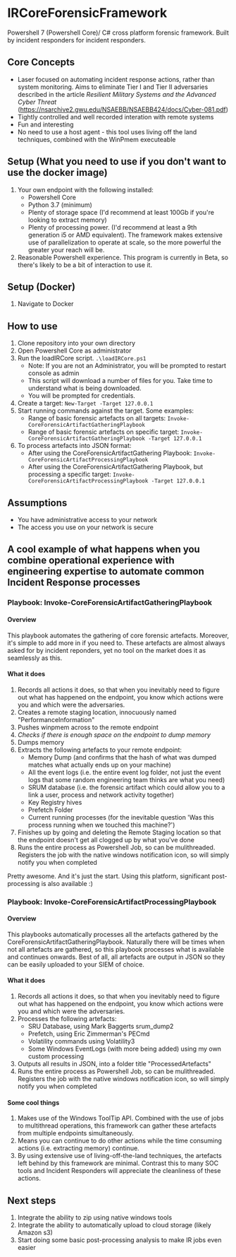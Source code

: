 # IRCoreForensicFramework
Powershell 7 (Powershell Core)/ C# cross platform forensic framework. Built by incident responders for incident responders. 

## Core Concepts
* Laser focused on automating incident response actions, rather than system monitoring. Aims to eliminate Tier I and Tier II adversaries described in the article *Resilient Military Systems and the Advanced Cyber Threat* (https://nsarchive2.gwu.edu/NSAEBB/NSAEBB424/docs/Cyber-081.pdf)
* Tightly controlled and well recorded interation with remote systems 
* Fun and interesting
* No need to use a host agent - this tool uses living off the land techniques, combined with the WinPmem executeable

## Setup (What you need to use if you don't want to use the docker image)
1. Your own endpoint with the following installed: 
    * Powershell Core 
    * Python 3.7 (minimum)
    * Plenty of storage space (I'd recommend at least 100Gb if you're looking to extract memory)
    * Plenty of processing power. (I'd recommend at least a 9th generation i5 or AMD equivalent). The framework makes extensive use of parallelization to operate at scale, so the more powerful the greater your reach will be. 
2. Reasonable Powershell experience. This program is currently in Beta, so there's likely to be a bit of interaction to use it.

## Setup (Docker)
1. Navigate to Docker

## How to use
1. Clone repository into your own directory
2. Open Powershell Core as administrator
3. Run the loadIRCore script. `.\loadIRCore.ps1` 
    * Note: If you are not an Administrator, you will be prompted to restart console as admin
    * This script will download a number of files for you. Take time to understand what is being downloaded. 
    * You will be prompted for credentials. 
4. Create a target: `New-Target -Target 127.0.0.1`
5. Start running commands against the target. Some examples:
    * Range of basic forensic artefacts on all targets: `Invoke-CoreForensicArtifactGatheringPlaybook`
    * Range of basic forensic artefacts on specific target: `Invoke-CoreForensicArtifactGatheringPlaybook -Target 127.0.0.1`
6. To process artefacts into JSON format:
    * After using the CoreForensicArtifactGathering Playbook: `Invoke-CoreForensicArtifactProcessingPlaybook`
    * After using the CoreForensicArtifactGathering Playbook, but processing a specific target: `Invoke-CoreForensicArtifactProcessingPlaybook -Target 127.0.0.1`

## Assumptions
* You have administrative access to your network 
* The access you use on your network is secure

## A cool example of what happens when you combine operational experience with engineering expertise to automate common Incident Response processes

### Playbook: Invoke-CoreForensicArtifactGatheringPlaybook
#### Overview
This playbook automates the gathering of core forensic artefacts. Moreover, it's simple to add more in if you need to. These artefacts are almost always asked for by incident reponders, yet no tool on the market does it as seamlessly as this.   

#### What it does
1. Records all actions it does, so that when you inevitably need to figure out what has happened on the endpoint, you know which actions were you and which were the adversaries. 
2. Creates a remote staging location, innocuously named "PerformanceInformation"
3. Pushes winpmem across to the remote endpoint
4. *Checks if there is enough space on the endpoint to dump memory*
5. Dumps memory
6. Extracts the following artefacts to your remote endpoint: 
    * Memory Dump (and confirms that the hash of what was dumped matches what actually ends up on your machine)
    * All the event logs (i.e. the entire event log folder, not just the event logs that some random engineering team thinks are what you need)
    * SRUM database (i.e. the forensic artifact which could allow you to a link a user, process and network activity together)
    * Key Registry hives
    * Prefetch Folder
    * Current running processes (for the inevitable question 'Was this process running when we touched this machine?')
7. Finishes up by going and deleting the Remote Staging location so that the endpoint doesn't get all clogged up by what you've done
8. Runs the entire process as Powershell Job, so can be mulithreaded. Registers the job with the native windows notification icon, so will simply notify you when completed

Pretty awesome. And it's just the start. Using this platform, significant post-processing is also available :) 

### Playbook: Invoke-CoreForensicArtifactProcessingPlaybook
#### Overview
This playbooks automatically processes all the artefacts gathered by the CoreForensicArtifactGatheringPlaybook. Naturally there will be times when not all artefacts are gathered, so this playbook processes what is available and continues onwards. Best of all, all artefacts are output in JSON so they can be easily uploaded to your SIEM of choice. 

#### What it does
1. Records all actions it does, so that when you inevitably need to figure out what has happened on the endpoint, you know which actions were you and which were the adversaries. 
2. Processes the following artefacts:
    * SRU Database, using Mark Baggerts srum_dump2
    * Prefetch, using Eric Zimmerman's PECmd
    * Volatility commands using Volatility3 
    * Some Windows EventLogs (with more being added) using my own custom processing
3. Outputs all results in JSON, into a folder title "ProcessedArtefacts"
4. Runs the entire process as Powershell Job, so can be mulithreaded. Registers the job with the native windows notification icon, so will simply notify you when completed

#### Some cool things
1. Makes use of the Windows ToolTip API. Combined with the use of jobs to multithread operations, this framework can gather these artefacts from multiple endpoints simultaneously. 
2. Means you can continue to do other actions while the time consuming actions (i.e. extracting memory) continue.
3. By using extensive use of living-off-the-land techniques, the artefacts left behind by this framework are minimal. Contrast this to many SOC tools and Incident Responders will appreciate the cleanliness of these actions. 

## Next steps
1. Integrate the ability to zip using native windows tools
2. Integrate the ability to automatically upload to cloud storage (likely Amazon s3)
3. Start doing some basic post-processing analysis to make IR jobs even easier
